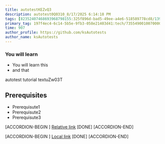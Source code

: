 ```yaml
---
title: autotestKEZvQ3
description: autotest0Q0310_8/17/2025 6:14:18 PM
tags: [82352407468693968798155:325f896d-bad5-49ee-a4e6-518589778cd8/139269250608756787992873,197f4ec4-6c14-5b5e-9fb3-058e21403d41:tech/73554900100700000996,c1a376dd-ebd0-4787-804e-a23fef23ba06:4625ac99-30b5-4df6-a6c5-f840dd406e80/1bf8f1d5-d54a-41e0-b203-d94deae18a3c]
primary_tag: 197f4ec4-6c14-5b5e-9fb3-058e21403d41:tech/73554900100700000996/67838200100800006287
time: 907
author_profile: https://github.com/ksAutotests
author_name: ksAutotests
---
```

### You will learn
- You will learn this
- and that

autotest tutorial textuZw03T

## Prerequisites
- Prerequisute1
- Prerequisute2
- Prerequisute3

[ACCORDION-BEGIN [](step)]
[Relative link](autotest_tutorial6vz326)
[DONE]
[ACCORDION-END]

[ACCORDION-BEGIN [](step)]
[Local link](http://localhost/index.html)
[DONE]
[ACCORDION-END]

